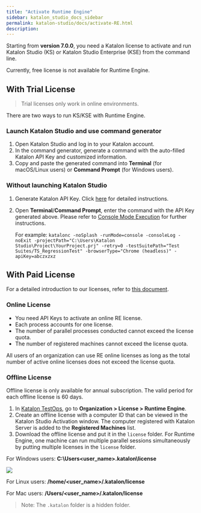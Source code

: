 ```yaml
---
title: "Activate Runtime Engine"
sidebar: katalon_studio_docs_sidebar
permalink: katalon-studio/docs/activate-RE.html
description:
---
```


Starting from **version 7.0.0**, you need a Katalon license to activate and run Katalon Studio (KS) or Katalon Studio Enterprise (KSE) from the command line.

Currently, free license is not available for Runtime Engine.

## With Trial License

> Trial licenses only work in online environments.

There are two ways to run KS/KSE with Runtime Engine.

### Launch Katalon Studio and use command generator

1. Open Katalon Studio and log in to your Katalon account.
2. In the command generator, generate a command with the auto-filled Katalon API Key and customized information.
3. Copy and paste the generated command into **Terminal** (for macOS/Linux users) or **Command Prompt** (for Windows users).

### Without launching Katalon Studio

1. Generate Katalon API Key. Click [here](https://docs.katalon.com/katalon-analytics/docs/ka-api-key.html#create-an-api-key) for detailed instructions.
2. Open **Terminal**/**Command Prompt**, enter the command with the API Key generated above. Please refer to [Console Mode Execution](https://docs.katalon.com/katalon-studio/docs/console-mode-execution.html#katalon-studio-plugins-in-console-mode) for further instructions.

    For example: `katalonc -noSplash -runMode=console -consoleLog -noExit -projectPath="C:\Users\Katalon Studio\Project\YourProject.prj" -retry=0 -testSuitePath="Test Suites/TS_RegressionTest" -browserType="Chrome (headless)" -apiKey=abczxzxz`

## With Paid License

For a detailed introduction to our licenses, refer to [this document](https://docs.katalon.com/katalon-studio/docs/license.html).

### Online License

* You need API Keys to activate an online RE license.
* Each process accounts for one license.
* The number of parallel processes conducted cannot exceed the license quota.
* The number of registered machines cannot exceed the license quota.

All users of an organization can use RE online licenses as long as the total number of active online licenses does not exceed the license quota.

### Offline License

Offline license is only available for annual subscription. The valid period for each offline license is 60 days.

1. In [Katalon TestOps](https://analytics.katalon.com/home), go to **Organization > License > Runtime Engine**.
2. Create an offline license with a computer ID that can be viewed in the Katalon Studio Activation window. The computer registered with Katalon Server is added to the **Registered Machines** list.
3. Download the offline license and put it in the `license` folder. For Runtime Engine, one machine can run multiple parallel sessions simultaneously by putting multiple licenses in the `license` folder.

For Windows users: **C:\Users\<user_name>\.katalon\license**

<img src="https://github.com/katalon-studio/docs-images/raw/master/katalon-studio/docs/activate-RE/license.png" width="" height="">

For Linux users: **/home/<user_name>/.katalon/license**

For Mac users: **/Users/<user_name>/.katalon/license**

> Note: The `.katalon` folder is a hidden folder.
